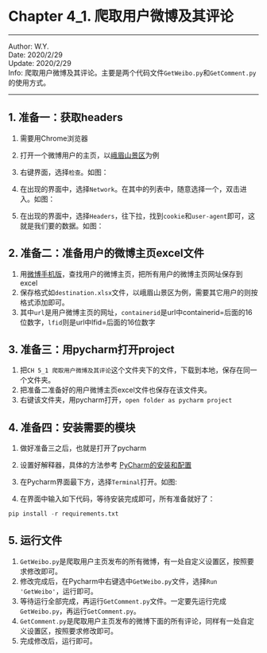 # Chapter 4_1. 爬取用户微博及其评论

----
Author: W.Y.  
Date: 2020/2/29  
Update: 2020/2/29  
Info: 爬取用户微博及其评论。主要是两个代码文件`GetWeibo.py`和`GetComment.py`的使用方式。

----

## 1. 准备一：获取headers

1. 需要用Chrome浏览器
2. 打开一个微博用户的主页，以[峨眉山景区](https://m.weibo.cn/p/index?containerid=2304131975395992_-_WEIBO_SECOND_PROFILE_WEIBO&luicode=10000011&lfid=2302831975395992)为例
3. 右键界面，选择`检查`。如图：  
![]()  
  
4. 在出现的界面中，选择`Network`。在其中的列表中，随意选择一个，双击进入。如图：  
![]()  
  
5. 在出现的界面中，选择`Headers`，往下拉，找到`cookie`和`user-agent`即可，这就是我们要的数据。如图：  
![]()  


## 2. 准备二：准备用户的微博主页excel文件

1. 用[微博手机版](https://m.weibo.cn/)，查找用户的微博主页，把所有用户的微博主页网址保存到excel
2. 保存格式如`destination.xlsx`文件，以峨眉山景区为例，需要其它用户的则按格式添加即可。
3. 其中`url`是用户微博主页的网址，`containerid`是url中containerid=后面的16位数字，`lfid`则是url中lfid=后面的16位数字


## 3. 准备三：用pycharm打开project

1. 把`CH 5_1 爬取用户微博及其评论`这个文件夹下的文件，下载到本地，保存在同一个文件夹。
2. 把准备二准备好的用户微博主页excel文件也保存在该文件夹。
3. 右键该文件夹，用pycharm打开，`open folder as pycharm project`


## 4. 准备四：安装需要的模块
1. 做好准备三之后，也就是打开了pycharm
2. 设置好解释器，具体的方法参考 [PyCharm的安装和配置](https://github.com/git-wy/SimplePython/blob/master/Chapter%200%20%E6%96%B0%E4%B8%96%E7%95%8C%E7%9A%84%E5%BC%80%E5%90%AF/CH%200_1%20PyCharm%E7%9A%84%E5%AE%89%E8%A3%85%E5%92%8C%E9%85%8D%E7%BD%AE.md)
3. 在Pycharm界面最下方，选择`Terminal`打开。如图:  
![]()  
  
4. 在界面中输入如下代码，等待安装完成即可，所有准备就好了：
``` python
pip install -r requirements.txt
```

## 5. 运行文件
1. `GetWeibo.py`是爬取用户主页发布的所有微博，有一处自定义设置区，按照要求修改即可。
2. 修改完成后，在Pycharm中右键选中`GetWeibo.py`文件，选择`Run 'GetWeibo'`，运行即可。
3. 等待运行全部完成，再运行`GetComment.py`文件。一定要先运行完成`GetWeibo.py`，再运行`GetComment.py`。
4. `GetComment.py`是爬取用户主页发布的微博下面的所有评论，同样有一处自定义设置区，按照要求修改即可。
5. 完成修改后，运行即可。



